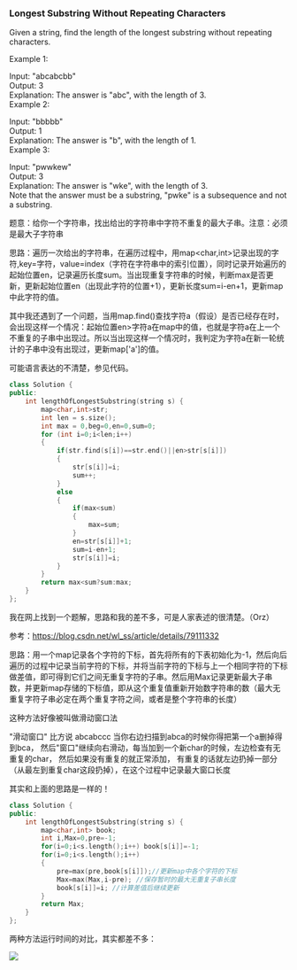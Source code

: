 ### Longest Substring Without Repeating Characters

Given a string, find the length of the longest substring without repeating characters.  

Example 1:  

Input: "abcabcbb"  
Output: 3   
Explanation: The answer is "abc", with the length of 3.   
Example 2:  

Input: "bbbbb"  
Output: 1  
Explanation: The answer is "b", with the length of 1.  
Example 3:
 
Input: "pwwkew"  
Output: 3  
Explanation: The answer is "wke", with the length of 3.  
Note that the answer must be a substring, "pwke" is a subsequence and not a substring.

题意：给你一个字符串，找出给出的字符串中字符不重复的最大子串。注意：必须是最大子字符串

思路：遍历一次给出的字符串，在遍历过程中，用map<char,int>记录出现的字符,key=字符，value=index（字符在字符串中的索引位置），同时记录开始遍历的起始位置en，记录遍历长度sum。当出现重复字符串的时候，判断max是否更新，更新起始位置en（出现此字符的位置+1），更新长度sum=i-en+1，更新map中此字符的值。

其中我还遇到了一个问题，当用map.find()查找字符a（假设）是否已经存在时，会出现这样一个情况：起始位置en>字符a在map中的值，也就是字符a在上一个不重复的子串中出现过。所以当出现这样一个情况时，我判定为字符a在新一轮统计的子串中没有出现过，更新map['a']的值。

可能语言表达的不清楚，参见代码。

```c++
class Solution {
public:
    int lengthOfLongestSubstring(string s) {
        map<char,int>str;   
        int len = s.size();
        int max = 0,beg=0,en=0,sum=0;
        for (int i=0;i<len;i++)
        {
            if(str.find(s[i])==str.end()||en>str[s[i]])
            {
                str[s[i]]=i;
                sum++;
            }
            else
            {
                if(max<sum)
                {
                    max=sum;
                }
                en=str[s[i]]+1;
                sum=i-en+1;
                str[s[i]]=i;
            }
        }
        return max<sum?sum:max;
    }
};
```

我在网上找到一个题解，思路和我的差不多，可是人家表述的很清楚。（Orz）

参考：https://blog.csdn.net/wl_ss/article/details/79111332

思路：用一个map记录各个字符的下标，首先将所有的下表初始化为-1，然后向后遍历的过程中记录当前字符的下标，并将当前字符的下标与上一个相同字符的下标做差值，即可得到它们之间无重复字符的子串。然后用Max记录更新最大子串数，并更新map存储的下标值，即从这个重复值重新开始数字符串的数（最大无重复字符子串必定在两个重复字符之间，或者是整个字符串的长度）



这种方法好像被叫做滑动窗口法


"滑动窗口" 
    比方说 abcabccc 当你右边扫描到abca的时候你得把第一个a删掉得到bca，
    然后"窗口"继续向右滑动，每当加到一个新char的时候，左边检查有无重复的char，
    然后如果没有重复的就正常添加，
    有重复的话就左边扔掉一部分（从最左到重复char这段扔掉），在这个过程中记录最大窗口长度



其实和上面的思路是一样的！


```c++
class Solution {
public:
    int lengthOfLongestSubstring(string s) {
        map<char,int> book;
        int i,Max=0,pre=-1;
        for(i=0;i<s.length();i++) book[s[i]]=-1;
        for(i=0;i<s.length();i++)
        {
            pre=max(pre,book[s[i]]);//更新map中各个字符的下标
            Max=max(Max,i-pre); //保存暂时的最大无重复子串长度
            book[s[i]]=i; //计算差值后继续更新
        }
        return Max;
    }
};

```
两种方法运行时间的对比，其实都差不多：

![](https://i.imgur.com/SitwQz8.png)



